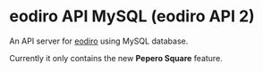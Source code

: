 # eodiro API MySQL (eodiro API 2)

An API server for [eodiro](https://github.com/paywteam/eodiro.com) using MySQL database.

Currently it only contains the new **Pepero Square** feature.
